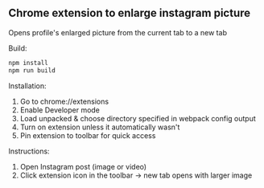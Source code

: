 ## Chrome extension to enlarge instagram picture

Opens profile's enlarged picture from the current tab to a new tab

Build:

```bash
npm install
npm run build
```

Installation:

1. Go to chrome://extensions
2. Enable Developer mode
3. Load unpacked & choose directory specified in webpack config output
4. Turn on extension unless it automatically wasn't
5. Pin extension to toolbar for quick access

Instructions:

1. Open Instagram post (image or video)
2. Click extension icon in the toolbar &#8594; new tab opens with larger image
